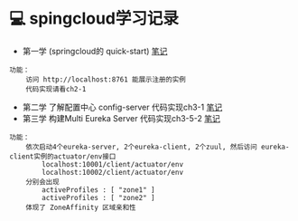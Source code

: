 # :computer: spingcloud学习记录
- 第一学 (springcloud的 quick-start) [笔记](https://github.com/keepclimbs/springcloud-notes/tree/master/ch2-1/readMe.md)
```
功能：
    访问 http://localhost:8761 能展示注册的实例
    代码实现请看ch2-1
```
- 第二学 了解配置中心 config-server  代码实现ch3-1 [笔记](https://github.com/keepclimbs/springcloud-notes/tree/master/ch3-1/readMe.md)
- 第三学 构建Multi Eureka Server 代码实现ch3-5-2 [笔记](https://github.com/keepclimbs/springcloud-notes/tree/master/ch3-5-2/readMe.md)
```
功能：
    依次启动4个eureka-server, 2个eureka-client, 2个zuul, 然后访问 eureka-client实例的actuator/env接口
        localhost:10001/client/actuator/env
        localhost:10002/client/actuator/env
    分别会出现
        activeProfiles : [ "zone1" ]
        activeProfiles : [ "zone2" ]
    体现了 ZoneAffinity 区域亲和性    
```